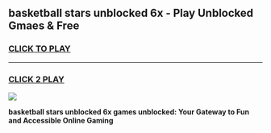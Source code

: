
## basketball stars unblocked 6x - Play Unblocked Gmaes & Free
<h3>
<a href="https://news.freeplayer.one?title=basketball_stars_unblocked_6x&ref=16F">CLICK TO PLAY</a></h3>
<hr>

<h3>
<a href="https://news.freeplayer.one?title=basketball_stars_unblocked_6x&ref=16F">CLICK 2 PLAY</a>
  
</h3>

<a href="https://news.freeplayer.one?title=basketball_stars_unblocked_6x&ref=16F/"><img src="https://clearcache.store/games.png"></a>


**basketball stars unblocked 6x games unblocked: Your Gateway to Fun and Accessible Online Gaming**
